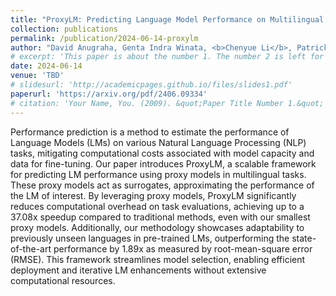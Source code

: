 ```yaml
---
title: "ProxyLM: Predicting Language Model Performance on Multilingual Tasks via Proxy Models"
collection: publications
permalink: /publication/2024-06-14-proxylm
author: "David Anugraha, Genta Indra Winata, <b>Chenyue Li</b>, Patrick Amadeus Irawan, En-Shiun Annie Lee"
# excerpt: 'This paper is about the number 1. The number 2 is left for future work.'
date: 2024-06-14
venue: 'TBD'
# slidesurl: 'http://academicpages.github.io/files/slides1.pdf'
paperurl: 'https://arxiv.org/pdf/2406.09334'
# citation: 'Your Name, You. (2009). &quot;Paper Title Number 1.&quot; <i>Journal 1</i>. 1(1).'
---
```


Performance prediction is a method to estimate the performance of Language Models (LMs) on various Natural Language Processing (NLP) tasks, mitigating computational costs associated with model capacity and data for fine-tuning. Our paper introduces ProxyLM, a scalable framework for predicting LM performance using proxy models in multilingual tasks. These proxy models act as surrogates, approximating the performance of the LM of interest. By leveraging proxy models, ProxyLM significantly reduces computational overhead on task evaluations, achieving up to a 37.08x speedup compared to traditional methods, even with our smallest proxy models. Additionally, our methodology showcases adaptability to previously unseen languages in pre-trained LMs, outperforming the state-of-the-art performance by 1.89x as measured by root-mean-square error (RMSE). This framework streamlines model selection, enabling efficient deployment and iterative LM enhancements without extensive computational resources.